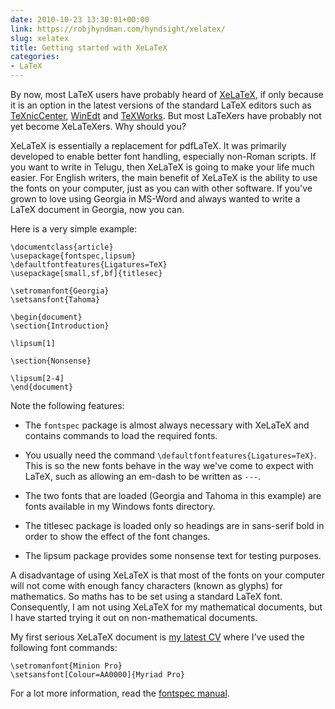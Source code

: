 ```yaml
---
date: 2010-10-23 13:30:01+00:00
link: https://robjhyndman.com/hyndsight/xelatex/
slug: xelatex
title: Getting started with XeLaTeX
categories:
- LaTeX
---
```


By now, most LaTeX users have probably heard of [XeLaTeX](http://en.wikipedia.org/wiki/XeTeX), if only because it is an option in the latest versions of the standard LaTeX editors such as [TeXnicCenter](http://texniccenter.org), [WinEdt](http://www.winedt.com) and [TeXWorks](http://www.tug.org/texworks/). But most LaTeXers have probably not yet become XeLaTeXers. Why should you?

XeLaTeX is essentially a replacement for pdfLaTeX. It was primarily developed to enable better font handling, especially non-Roman scripts. If you want to write in Telugu, then XeLaTeX is going to make your life much easier. For English writers, the main benefit of XeLaTeX is the ability to use the fonts on your computer, just as you can with other software. If you've grown to love using Georgia in MS-Word and always wanted to write a LaTeX document in Georgia, now you can.

Here is a very simple example:

    \documentclass{article}
    \usepackage{fontspec,lipsum}
    \defaultfontfeatures{Ligatures=TeX}
    \usepackage[small,sf,bf]{titlesec}

    \setromanfont{Georgia}
    \setsansfont{Tahoma}

    \begin{document}
    \section{Introduction}

    \lipsum[1]

    \section{Nonsense}

    \lipsum[2-4]
    \end{document}

Note the following features:


  * The `fontspec` package is almost always necessary with XeLaTeX and contains commands to load the required fonts.

  * You usually need the command `\defaultfontfeatures{Ligatures=TeX}`. This is so the new fonts behave in the way we've come to expect with LaTeX, such as allowing an em-dash to be written as `---`.

  * The two fonts that are loaded (Georgia and Tahoma in this example) are fonts available in my Windows fonts directory.

  * The titlesec package is loaded only so headings are in sans-serif bold in order to show the effect of the font changes.

  * The lipsum package provides some nonsense text for testing purposes.

A disadvantage of using XeLaTeX is that most of the fonts on your computer will not come with enough fancy characters (known as glyphs) for mathematics. So maths has to be set using  a standard LaTeX font. Consequently, I am not using XeLaTeX for my mathematical documents, but I have started trying it out on non-mathematical documents.

My first serious XeLaTeX document is [my latest CV](https://cdn.jsdelivr.net/gh/robjhyndman/CV/Historical/RobHyndmanCV_2012.pdf) where I've used the following font commands:

    \setromanfont{Minion Pro}
    \setsansfont[Colour=AA0000]{Myriad Pro}

For a lot more information, read the [fontspec manual](http://mirrors.ctan.org/macros/unicodetex/latex/fontspec/fontspec.pdf).
